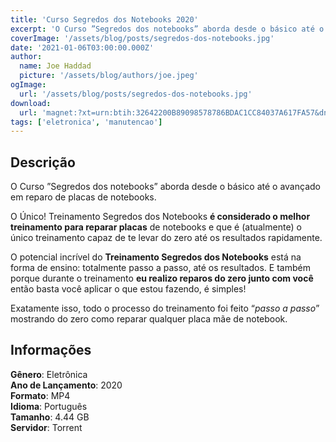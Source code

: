 ```yaml
---
title: 'Curso Segredos dos Notebooks 2020'
excerpt: 'O Curso ”Segredos dos notebooks” aborda desde o básico até o avançado em reparo de placas de notebooks. O Único! Treinamento Segredos dos Notebooks é considerado o melhor treinamento para reparar placas de notebooks e que é (atualmente) o único treinamento capaz de te levar do zero até os resultados rapidamente'
coverImage: '/assets/blog/posts/segredos-dos-notebooks.jpg'
date: '2021-01-06T03:00:00.000Z'
author:
  name: Joe Haddad
  picture: '/assets/blog/authors/joe.jpeg'
ogImage:
  url: '/assets/blog/posts/segredos-dos-notebooks.jpg'
download:
  url: 'magnet:?xt=urn:btih:32642200B89098578786BDAC1CC84037A617FA57&dn=Segredo%20dos%20Notebooks%20-%20Almeida%20Junior%202020&tr=udp%3a%2f%2ftracker.openbittorrent.com%3a1337%2fannounce&tr=udp%3a%2f%2ftracker.opentrackr.org%3a1337%2fannounce'
tags: ['eletronica', 'manutencao']
---
```

## Descrição


O Curso ”Segredos dos notebooks” aborda desde o básico até o avançado em reparo de placas de notebooks.

O Único! Treinamento Segredos dos Notebooks **é considerado o melhor treinamento para reparar placas** de notebooks  e que é (atualmente) o único treinamento capaz de te levar do zero até os resultados rapidamente.

O potencial incrível do **Treinamento Segredos dos Notebooks** está na forma de ensino: totalmente passo a passo, até os resultados. E também porque durante o treinamento **eu realizo reparos do zero junto com você** então basta você aplicar o que estou fazendo, é simples!

Exatamente isso, todo o processo do treinamento foi feito “_passo a passo_” mostrando do zero como reparar qualquer placa mãe de notebook.

## Informações

**Gênero**: Eletrônica  
**Ano de Lançamento**: 2020  
**Formato**: MP4  
**Idioma**: Português  
**Tamanho**: 4.44 GB  
**Servidor**: Torrent  

